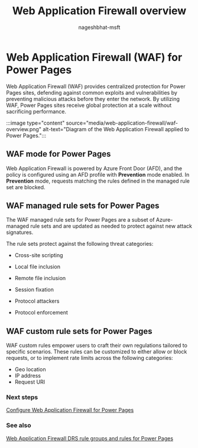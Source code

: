 ﻿---
title: Web Application Firewall overview 
description: Learn about Web Application Firewall for Power Pages.
author: nageshbhat-msft
ms.topic: conceptual
ms.custom: nabha
ms.reviewer: kkendrick
contributors:
    - nickdoelman
    - ProfessorKendrick
    - nageshbhat-msft
---

# Web Application Firewall (WAF) for Power Pages 

Web Application Firewall (WAF) provides centralized protection for Power Pages sites, defending against common exploits and vulnerabilities by preventing malicious attacks before they enter the network. By utilizing WAF, Power Pages sites receive global protection at a scale without sacrificing performance.

:::image type="content" source="media/web-application-firewall/waf-overview.png" alt-text="Diagram of the Web Application Firewall applied to Power Pages.":::

## WAF mode for Power Pages

Web Application Firewall is powered by Azure Front Door (AFD), and the policy is configured using an AFD profile with **Prevention** mode enabled. In **Prevention** mode, requests matching the rules defined in the managed rule set are blocked.

## WAF managed rule sets for Power Pages

The WAF managed rule sets for Power Pages are a subset of Azure-managed rule sets and are updated as needed to protect against new attack signatures.

The rule sets protect against the following threat categories:

- Cross-site scripting

- Local file inclusion

- Remote file inclusion

- Session fixation

- Protocol attackers

- Protocol enforcement

## WAF custom rule sets for Power Pages

WAF custom rules empower users to craft their own regulations tailored to specific scenarios. These rules can be customized to either allow or block requests, or to implement rate limits across the following categories: 

- Geo location 
- IP address 
- Request URI 

### Next steps

[Configure Web Application Firewall for Power Pages](configure-web-application-firewall.md)

### See also

[Web Application Firewall DRS rule groups and rules for Power Pages](web-application-firewall-rule-groups.md)